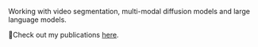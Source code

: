 Working with video segmentation, multi-modal diffusion models and large language models.

📜Check out my publications [here](https://scholar.google.com/citations?user=N8vlKeMAAAAJ&hl=en).
